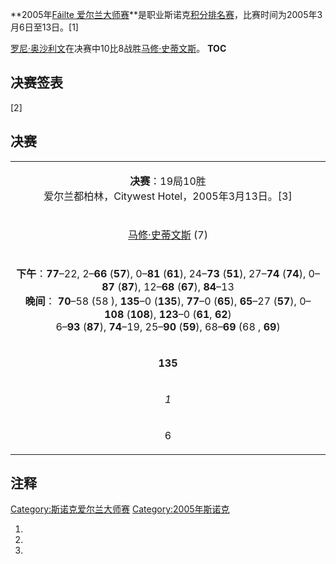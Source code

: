 **2005年[Fáilte 爱尔兰大师赛](https://zh.wikipedia.org/wiki/斯诺克爱尔兰大师赛 "wikilink")**是职业斯诺克[积分排名赛](https://zh.wikipedia.org/wiki/斯诺克世界排名 "wikilink")，比赛时间为2005年3月6日至13日。\[1\]

[罗尼·奥沙利文](../Page/罗尼·奥沙利文.md "wikilink")在决赛中10比8战胜[马修·史蒂文斯](https://zh.wikipedia.org/wiki/马修·史蒂文斯 "wikilink")。 __TOC__

## 决赛签表

\[2\]

## 决赛

<table>
<tbody>
<tr class="odd">
<td style="text-align: center;"><p><strong>决赛</strong>：19局10胜<br />
爱尔兰都柏林，Citywest Hotel，2005年3月13日。[3]</p></td>
</tr>
<tr class="even">
<td style="text-align: center;"><p><a href="https://zh.wikipedia.org/wiki/马修·史蒂文斯" title="wikilink">马修·史蒂文斯</a> (7)<br />
</p></td>
</tr>
<tr class="odd">
<td style="text-align: center;"><p><strong>下午</strong>：<strong>77</strong>–22, 2–<strong>66</strong> (<strong>57</strong>), 0–<strong>81</strong> (<strong>61</strong>), 24–<strong>73</strong> (<strong>51</strong>), 27–<strong>74</strong> (<strong>74</strong>), 0–<strong>87</strong> (<strong>87</strong>), 12–<strong>68</strong> (<strong>67</strong>), <strong>84</strong>–13<br />
<strong>晚间</strong>： <strong>70</strong>–58 (58 ), <strong>135</strong>–0 (<strong>135</strong>), <strong>77</strong>–0 (<strong>65</strong>), <strong>65</strong>–27 (<strong>57</strong>), 0–<strong>108</strong> (<strong>108</strong>), <strong>123</strong>–0 (<strong>61</strong>, <strong>62</strong>)<br />
6–<strong>93</strong> (<strong>87</strong>), <strong>74</strong>–19, 25–<strong>90</strong> (<strong>59</strong>), 68–<strong>69</strong> (68 , <strong>69</strong>)</p></td>
</tr>
<tr class="even">
<td style="text-align: center;"><p><strong>135</strong></p></td>
</tr>
<tr class="odd">
<td style="text-align: center;"><p><em>1</em></p></td>
</tr>
<tr class="even">
<td style="text-align: center;"><p>6</p></td>
</tr>
</tbody>
</table>

## 注释

[Category:斯诺克爱尔兰大师赛](https://zh.wikipedia.org/wiki/Category:斯诺克爱尔兰大师赛 "wikilink") [Category:2005年斯诺克](https://zh.wikipedia.org/wiki/Category:2005年斯诺克 "wikilink")

1.

2.
3.